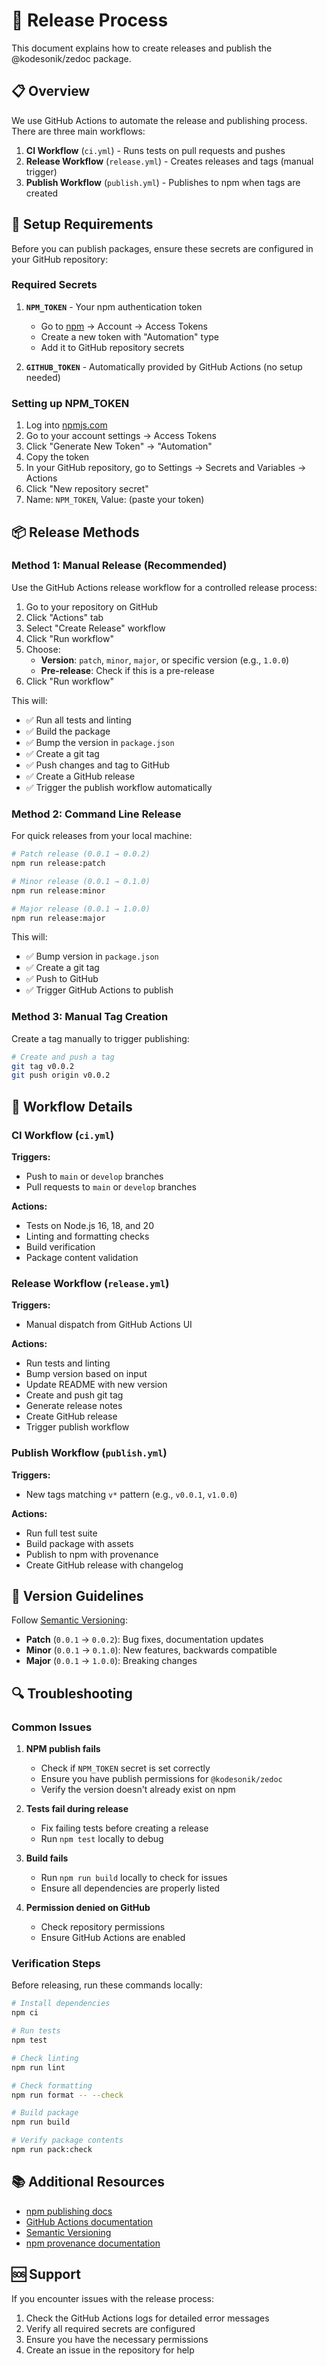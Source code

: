 # 🚀 Release Process

This document explains how to create releases and publish the @kodesonik/zedoc package.

## 📋 Overview

We use GitHub Actions to automate the release and publishing process. There are three main workflows:

1. **CI Workflow** (`ci.yml`) - Runs tests on pull requests and pushes
2. **Release Workflow** (`release.yml`) - Creates releases and tags (manual trigger)
3. **Publish Workflow** (`publish.yml`) - Publishes to npm when tags are created

## 🔧 Setup Requirements

Before you can publish packages, ensure these secrets are configured in your GitHub repository:

### Required Secrets

1. **`NPM_TOKEN`** - Your npm authentication token
   - Go to [npm](https://www.npmjs.com) → Account → Access Tokens
   - Create a new token with "Automation" type
   - Add it to GitHub repository secrets

2. **`GITHUB_TOKEN`** - Automatically provided by GitHub Actions (no setup needed)

### Setting up NPM_TOKEN

1. Log into [npmjs.com](https://www.npmjs.com)
2. Go to your account settings → Access Tokens
3. Click "Generate New Token" → "Automation"
4. Copy the token
5. In your GitHub repository, go to Settings → Secrets and Variables → Actions
6. Click "New repository secret"
7. Name: `NPM_TOKEN`, Value: (paste your token)

## 📦 Release Methods

### Method 1: Manual Release (Recommended)

Use the GitHub Actions release workflow for a controlled release process:

1. Go to your repository on GitHub
2. Click "Actions" tab
3. Select "Create Release" workflow
4. Click "Run workflow"
5. Choose:
   - **Version**: `patch`, `minor`, `major`, or specific version (e.g., `1.0.0`)
   - **Pre-release**: Check if this is a pre-release
6. Click "Run workflow"

This will:
- ✅ Run all tests and linting
- ✅ Build the package
- ✅ Bump the version in `package.json`
- ✅ Create a git tag
- ✅ Push changes and tag to GitHub
- ✅ Create a GitHub release
- ✅ Trigger the publish workflow automatically

### Method 2: Command Line Release

For quick releases from your local machine:

```bash
# Patch release (0.0.1 → 0.0.2)
npm run release:patch

# Minor release (0.0.1 → 0.1.0)
npm run release:minor

# Major release (0.0.1 → 1.0.0)
npm run release:major
```

This will:
- ✅ Bump version in `package.json`
- ✅ Create a git tag
- ✅ Push to GitHub
- ✅ Trigger GitHub Actions to publish

### Method 3: Manual Tag Creation

Create a tag manually to trigger publishing:

```bash
# Create and push a tag
git tag v0.0.2
git push origin v0.0.2
```

## 🔄 Workflow Details

### CI Workflow (`ci.yml`)

**Triggers:**
- Push to `main` or `develop` branches
- Pull requests to `main` or `develop` branches

**Actions:**
- Tests on Node.js 16, 18, and 20
- Linting and formatting checks
- Build verification
- Package content validation

### Release Workflow (`release.yml`)

**Triggers:**
- Manual dispatch from GitHub Actions UI

**Actions:**
- Run tests and linting
- Bump version based on input
- Update README with new version
- Create and push git tag
- Generate release notes
- Create GitHub release
- Trigger publish workflow

### Publish Workflow (`publish.yml`)

**Triggers:**
- New tags matching `v*` pattern (e.g., `v0.0.1`, `v1.0.0`)

**Actions:**
- Run full test suite
- Build package with assets
- Publish to npm with provenance
- Create GitHub release with changelog

## 📝 Version Guidelines

Follow [Semantic Versioning](https://semver.org/):

- **Patch** (`0.0.1` → `0.0.2`): Bug fixes, documentation updates
- **Minor** (`0.0.1` → `0.1.0`): New features, backwards compatible
- **Major** (`0.0.1` → `1.0.0`): Breaking changes

## 🔍 Troubleshooting

### Common Issues

1. **NPM publish fails**
   - Check if `NPM_TOKEN` secret is set correctly
   - Ensure you have publish permissions for `@kodesonik/zedoc`
   - Verify the version doesn't already exist on npm

2. **Tests fail during release**
   - Fix failing tests before creating a release
   - Run `npm test` locally to debug

3. **Build fails**
   - Run `npm run build` locally to check for issues
   - Ensure all dependencies are properly listed

4. **Permission denied on GitHub**
   - Check repository permissions
   - Ensure GitHub Actions are enabled

### Verification Steps

Before releasing, run these commands locally:

```bash
# Install dependencies
npm ci

# Run tests
npm test

# Check linting
npm run lint

# Check formatting
npm run format -- --check

# Build package
npm run build

# Verify package contents
npm run pack:check
```

## 📚 Additional Resources

- [npm publishing docs](https://docs.npmjs.com/packages-and-modules/contributing-packages-to-the-registry)
- [GitHub Actions documentation](https://docs.github.com/en/actions)
- [Semantic Versioning](https://semver.org/)
- [npm provenance documentation](https://docs.npmjs.com/generating-provenance-statements)

## 🆘 Support

If you encounter issues with the release process:

1. Check the GitHub Actions logs for detailed error messages
2. Verify all required secrets are configured
3. Ensure you have the necessary permissions
4. Create an issue in the repository for help 